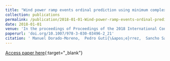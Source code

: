 ```yaml
---
title: "Wind power ramp events ordinal prediction using minimum complexity echo state networks"
collection: publications
permalink: /publication/2018-01-01-Wind-power-ramp-events-ordinal-prediction-using-minimum-complexity-echo-state-networks
date: 2018-01-01
venue: 'In the proceedings of Proceedings of the 2018 International Conference on Intelligent Data Engineering and Automated Learning (IDEAL2018)'
paperurl: 'doi.org/10.1007/978-3-030-03496-2_21'
citation: ' Manuel Dorado-Moreno,  Pedro Guti{\&apos;e}rrez,  Sancho Salcedo-Sanz,  Luis Prieto,  C{\&apos;e}sar Herv{\&apos;a}s-Mart{\&apos;i}nez, &quot;Wind power ramp events ordinal prediction using minimum complexity echo state networks.&quot; In the proceedings of Proceedings of the 2018 International Conference on Intelligent Data Engineering and Automated Learning (IDEAL2018), 2018.'
---
```

[Access paper here](doi.org/10.1007/978-3-030-03496-2_21){:target="_blank"}
